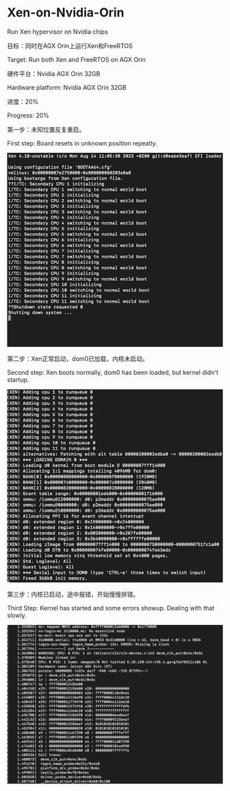 # Xen-on-Nvidia-Orin
 Run Xen hypervisor on Nvidia chips

 目标：同时在AGX Orin上运行Xen和FreeRTOS
 
 Target: Run both Xen and FreeRTOS on AGX Orin

 硬件平台：Nvidia AGX Orin 32GB
 
 Hardware platform: Nvidia AGX Orin 32GB

 进度：20%
 
 Progress: 20%

第一步：未知位置反复重启。

First step: Board resets in unknown position repeatly. 

![本地路径](./pic/1.png) 

第二步：Xen正常启动，dom0已加载，内核未启动。

Second step: Xen boots normally, dom0 has been loaded, but kernel didn't startup. 

![本地路径](./pic/2.png) 

第三步：内核已启动，途中报错，开始慢慢排错。

Third Step: Kernel has started and some errors showup. Dealing with that slowly.
 
![本地路径](./pic/3.png) 
